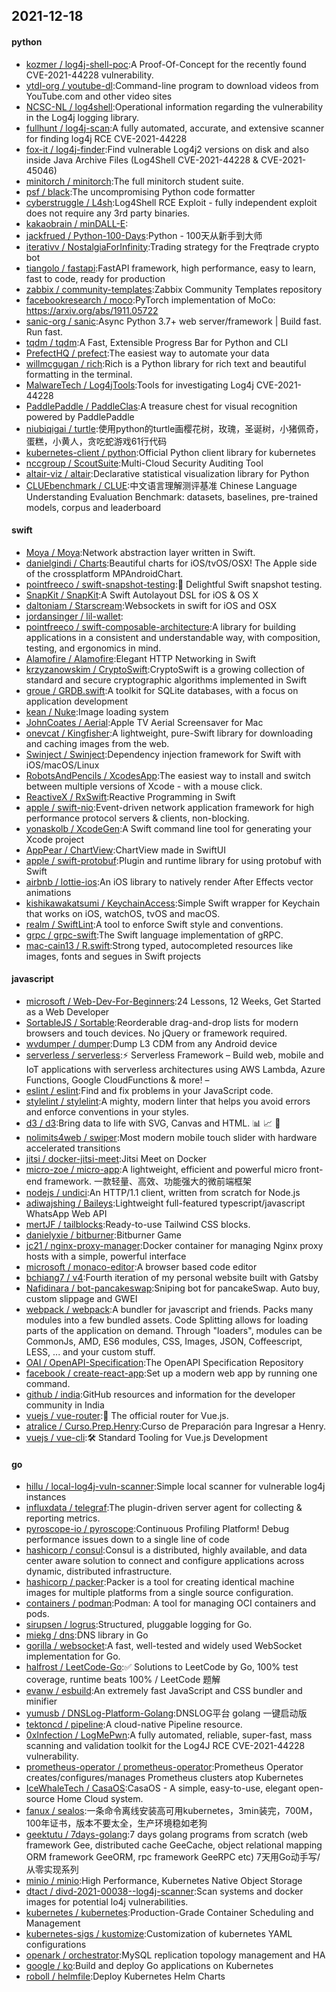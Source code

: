 ## 2021-12-18

#### python
* [kozmer / log4j-shell-poc](https://github.com/kozmer/log4j-shell-poc):A Proof-Of-Concept for the recently found CVE-2021-44228 vulnerability.
* [ytdl-org / youtube-dl](https://github.com/ytdl-org/youtube-dl):Command-line program to download videos from YouTube.com and other video sites
* [NCSC-NL / log4shell](https://github.com/NCSC-NL/log4shell):Operational information regarding the vulnerability in the Log4j logging library.
* [fullhunt / log4j-scan](https://github.com/fullhunt/log4j-scan):A fully automated, accurate, and extensive scanner for finding log4j RCE CVE-2021-44228
* [fox-it / log4j-finder](https://github.com/fox-it/log4j-finder):Find vulnerable Log4j2 versions on disk and also inside Java Archive Files (Log4Shell CVE-2021-44228 & CVE-2021-45046)
* [minitorch / minitorch](https://github.com/minitorch/minitorch):The full minitorch student suite.
* [psf / black](https://github.com/psf/black):The uncompromising Python code formatter
* [cyberstruggle / L4sh](https://github.com/cyberstruggle/L4sh):Log4Shell RCE Exploit - fully independent exploit does not require any 3rd party binaries.
* [kakaobrain / minDALL-E](https://github.com/kakaobrain/minDALL-E):
* [jackfrued / Python-100-Days](https://github.com/jackfrued/Python-100-Days):Python - 100天从新手到大师
* [iterativv / NostalgiaForInfinity](https://github.com/iterativv/NostalgiaForInfinity):Trading strategy for the Freqtrade crypto bot
* [tiangolo / fastapi](https://github.com/tiangolo/fastapi):FastAPI framework, high performance, easy to learn, fast to code, ready for production
* [zabbix / community-templates](https://github.com/zabbix/community-templates):Zabbix Community Templates repository
* [facebookresearch / moco](https://github.com/facebookresearch/moco):PyTorch implementation of MoCo: https://arxiv.org/abs/1911.05722
* [sanic-org / sanic](https://github.com/sanic-org/sanic):Async Python 3.7+ web server/framework | Build fast. Run fast.
* [tqdm / tqdm](https://github.com/tqdm/tqdm):A Fast, Extensible Progress Bar for Python and CLI
* [PrefectHQ / prefect](https://github.com/PrefectHQ/prefect):The easiest way to automate your data
* [willmcgugan / rich](https://github.com/willmcgugan/rich):Rich is a Python library for rich text and beautiful formatting in the terminal.
* [MalwareTech / Log4jTools](https://github.com/MalwareTech/Log4jTools):Tools for investigating Log4j CVE-2021-44228
* [PaddlePaddle / PaddleClas](https://github.com/PaddlePaddle/PaddleClas):A treasure chest for visual recognition powered by PaddlePaddle
* [niubiqigai / turtle](https://github.com/niubiqigai/turtle):使用python的turtle画樱花树，玫瑰，圣诞树，小猪佩奇，蛋糕，小黄人，贪吃蛇游戏61行代码
* [kubernetes-client / python](https://github.com/kubernetes-client/python):Official Python client library for kubernetes
* [nccgroup / ScoutSuite](https://github.com/nccgroup/ScoutSuite):Multi-Cloud Security Auditing Tool
* [altair-viz / altair](https://github.com/altair-viz/altair):Declarative statistical visualization library for Python
* [CLUEbenchmark / CLUE](https://github.com/CLUEbenchmark/CLUE):中文语言理解测评基准 Chinese Language Understanding Evaluation Benchmark: datasets, baselines, pre-trained models, corpus and leaderboard

#### swift
* [Moya / Moya](https://github.com/Moya/Moya):Network abstraction layer written in Swift.
* [danielgindi / Charts](https://github.com/danielgindi/Charts):Beautiful charts for iOS/tvOS/OSX! The Apple side of the crossplatform MPAndroidChart.
* [pointfreeco / swift-snapshot-testing](https://github.com/pointfreeco/swift-snapshot-testing):📸
Delightful Swift snapshot testing.
* [SnapKit / SnapKit](https://github.com/SnapKit/SnapKit):A Swift Autolayout DSL for iOS & OS X
* [daltoniam / Starscream](https://github.com/daltoniam/Starscream):Websockets in swift for iOS and OSX
* [jordansinger / lil-wallet](https://github.com/jordansinger/lil-wallet):
* [pointfreeco / swift-composable-architecture](https://github.com/pointfreeco/swift-composable-architecture):A library for building applications in a consistent and understandable way, with composition, testing, and ergonomics in mind.
* [Alamofire / Alamofire](https://github.com/Alamofire/Alamofire):Elegant HTTP Networking in Swift
* [krzyzanowskim / CryptoSwift](https://github.com/krzyzanowskim/CryptoSwift):CryptoSwift is a growing collection of standard and secure cryptographic algorithms implemented in Swift
* [groue / GRDB.swift](https://github.com/groue/GRDB.swift):A toolkit for SQLite databases, with a focus on application development
* [kean / Nuke](https://github.com/kean/Nuke):Image loading system
* [JohnCoates / Aerial](https://github.com/JohnCoates/Aerial):Apple TV Aerial Screensaver for Mac
* [onevcat / Kingfisher](https://github.com/onevcat/Kingfisher):A lightweight, pure-Swift library for downloading and caching images from the web.
* [Swinject / Swinject](https://github.com/Swinject/Swinject):Dependency injection framework for Swift with iOS/macOS/Linux
* [RobotsAndPencils / XcodesApp](https://github.com/RobotsAndPencils/XcodesApp):The easiest way to install and switch between multiple versions of Xcode - with a mouse click.
* [ReactiveX / RxSwift](https://github.com/ReactiveX/RxSwift):Reactive Programming in Swift
* [apple / swift-nio](https://github.com/apple/swift-nio):Event-driven network application framework for high performance protocol servers & clients, non-blocking.
* [yonaskolb / XcodeGen](https://github.com/yonaskolb/XcodeGen):A Swift command line tool for generating your Xcode project
* [AppPear / ChartView](https://github.com/AppPear/ChartView):ChartView made in SwiftUI
* [apple / swift-protobuf](https://github.com/apple/swift-protobuf):Plugin and runtime library for using protobuf with Swift
* [airbnb / lottie-ios](https://github.com/airbnb/lottie-ios):An iOS library to natively render After Effects vector animations
* [kishikawakatsumi / KeychainAccess](https://github.com/kishikawakatsumi/KeychainAccess):Simple Swift wrapper for Keychain that works on iOS, watchOS, tvOS and macOS.
* [realm / SwiftLint](https://github.com/realm/SwiftLint):A tool to enforce Swift style and conventions.
* [grpc / grpc-swift](https://github.com/grpc/grpc-swift):The Swift language implementation of gRPC.
* [mac-cain13 / R.swift](https://github.com/mac-cain13/R.swift):Strong typed, autocompleted resources like images, fonts and segues in Swift projects

#### javascript
* [microsoft / Web-Dev-For-Beginners](https://github.com/microsoft/Web-Dev-For-Beginners):24 Lessons, 12 Weeks, Get Started as a Web Developer
* [SortableJS / Sortable](https://github.com/SortableJS/Sortable):Reorderable drag-and-drop lists for modern browsers and touch devices. No jQuery or framework required.
* [wvdumper / dumper](https://github.com/wvdumper/dumper):Dump L3 CDM from any Android device
* [serverless / serverless](https://github.com/serverless/serverless):⚡
Serverless Framework – Build web, mobile and IoT applications with serverless architectures using AWS Lambda, Azure Functions, Google CloudFunctions & more! –
* [eslint / eslint](https://github.com/eslint/eslint):Find and fix problems in your JavaScript code.
* [stylelint / stylelint](https://github.com/stylelint/stylelint):A mighty, modern linter that helps you avoid errors and enforce conventions in your styles.
* [d3 / d3](https://github.com/d3/d3):Bring data to life with SVG, Canvas and HTML.
📊
📈
🎉
* [nolimits4web / swiper](https://github.com/nolimits4web/swiper):Most modern mobile touch slider with hardware accelerated transitions
* [jitsi / docker-jitsi-meet](https://github.com/jitsi/docker-jitsi-meet):Jitsi Meet on Docker
* [micro-zoe / micro-app](https://github.com/micro-zoe/micro-app):A lightweight, efficient and powerful micro front-end framework. 一款轻量、高效、功能强大的微前端框架
* [nodejs / undici](https://github.com/nodejs/undici):An HTTP/1.1 client, written from scratch for Node.js
* [adiwajshing / Baileys](https://github.com/adiwajshing/Baileys):Lightweight full-featured typescript/javascript WhatsApp Web API
* [mertJF / tailblocks](https://github.com/mertJF/tailblocks):Ready-to-use Tailwind CSS blocks.
* [danielyxie / bitburner](https://github.com/danielyxie/bitburner):Bitburner Game
* [jc21 / nginx-proxy-manager](https://github.com/jc21/nginx-proxy-manager):Docker container for managing Nginx proxy hosts with a simple, powerful interface
* [microsoft / monaco-editor](https://github.com/microsoft/monaco-editor):A browser based code editor
* [bchiang7 / v4](https://github.com/bchiang7/v4):Fourth iteration of my personal website built with Gatsby
* [Nafidinara / bot-pancakeswap](https://github.com/Nafidinara/bot-pancakeswap):Sniping bot for pancakeSwap. Auto buy, custom slippage and GWEI
* [webpack / webpack](https://github.com/webpack/webpack):A bundler for javascript and friends. Packs many modules into a few bundled assets. Code Splitting allows for loading parts of the application on demand. Through "loaders", modules can be CommonJs, AMD, ES6 modules, CSS, Images, JSON, Coffeescript, LESS, ... and your custom stuff.
* [OAI / OpenAPI-Specification](https://github.com/OAI/OpenAPI-Specification):The OpenAPI Specification Repository
* [facebook / create-react-app](https://github.com/facebook/create-react-app):Set up a modern web app by running one command.
* [github / india](https://github.com/github/india):GitHub resources and information for the developer community in India
* [vuejs / vue-router](https://github.com/vuejs/vue-router):🚦
The official router for Vue.js.
* [atralice / Curso.Prep.Henry](https://github.com/atralice/Curso.Prep.Henry):Curso de Preparación para Ingresar a Henry.
* [vuejs / vue-cli](https://github.com/vuejs/vue-cli):🛠️
Standard Tooling for Vue.js Development

#### go
* [hillu / local-log4j-vuln-scanner](https://github.com/hillu/local-log4j-vuln-scanner):Simple local scanner for vulnerable log4j instances
* [influxdata / telegraf](https://github.com/influxdata/telegraf):The plugin-driven server agent for collecting & reporting metrics.
* [pyroscope-io / pyroscope](https://github.com/pyroscope-io/pyroscope):Continuous Profiling Platform! Debug performance issues down to a single line of code
* [hashicorp / consul](https://github.com/hashicorp/consul):Consul is a distributed, highly available, and data center aware solution to connect and configure applications across dynamic, distributed infrastructure.
* [hashicorp / packer](https://github.com/hashicorp/packer):Packer is a tool for creating identical machine images for multiple platforms from a single source configuration.
* [containers / podman](https://github.com/containers/podman):Podman: A tool for managing OCI containers and pods.
* [sirupsen / logrus](https://github.com/sirupsen/logrus):Structured, pluggable logging for Go.
* [miekg / dns](https://github.com/miekg/dns):DNS library in Go
* [gorilla / websocket](https://github.com/gorilla/websocket):A fast, well-tested and widely used WebSocket implementation for Go.
* [halfrost / LeetCode-Go](https://github.com/halfrost/LeetCode-Go):✅
Solutions to LeetCode by Go, 100% test coverage, runtime beats 100% / LeetCode 题解
* [evanw / esbuild](https://github.com/evanw/esbuild):An extremely fast JavaScript and CSS bundler and minifier
* [yumusb / DNSLog-Platform-Golang](https://github.com/yumusb/DNSLog-Platform-Golang):DNSLOG平台 golang 一键启动版
* [tektoncd / pipeline](https://github.com/tektoncd/pipeline):A cloud-native Pipeline resource.
* [0xInfection / LogMePwn](https://github.com/0xInfection/LogMePwn):A fully automated, reliable, super-fast, mass scanning and validation toolkit for the Log4J RCE CVE-2021-44228 vulnerability.
* [prometheus-operator / prometheus-operator](https://github.com/prometheus-operator/prometheus-operator):Prometheus Operator creates/configures/manages Prometheus clusters atop Kubernetes
* [IceWhaleTech / CasaOS](https://github.com/IceWhaleTech/CasaOS):CasaOS - A simple, easy-to-use, elegant open-source Home Cloud system.
* [fanux / sealos](https://github.com/fanux/sealos):一条命令离线安装高可用kubernetes，3min装完，700M，100年证书，版本不要太全，生产环境稳如老狗
* [geektutu / 7days-golang](https://github.com/geektutu/7days-golang):7 days golang programs from scratch (web framework Gee, distributed cache GeeCache, object relational mapping ORM framework GeeORM, rpc framework GeeRPC etc) 7天用Go动手写/从零实现系列
* [minio / minio](https://github.com/minio/minio):High Performance, Kubernetes Native Object Storage
* [dtact / divd-2021-00038--log4j-scanner](https://github.com/dtact/divd-2021-00038--log4j-scanner):Scan systems and docker images for potential lo4j vulnerabilities.
* [kubernetes / kubernetes](https://github.com/kubernetes/kubernetes):Production-Grade Container Scheduling and Management
* [kubernetes-sigs / kustomize](https://github.com/kubernetes-sigs/kustomize):Customization of kubernetes YAML configurations
* [openark / orchestrator](https://github.com/openark/orchestrator):MySQL replication topology management and HA
* [google / ko](https://github.com/google/ko):Build and deploy Go applications on Kubernetes
* [roboll / helmfile](https://github.com/roboll/helmfile):Deploy Kubernetes Helm Charts
